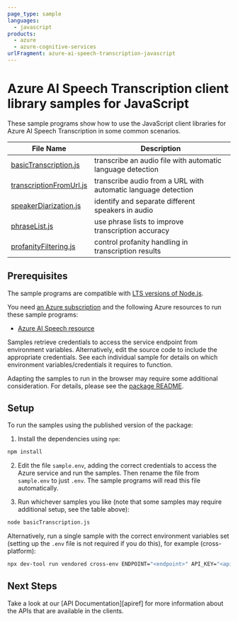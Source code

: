 ```yaml
---
page_type: sample
languages:
  - javascript
products:
  - azure
  - azure-cognitive-services
urlFragment: azure-ai-speech-transcription-javascript
---
```


# Azure AI Speech Transcription client library samples for JavaScript

These sample programs show how to use the JavaScript client libraries for Azure AI Speech Transcription in some common scenarios.

| **File Name**                                   | **Description**                                               |
| ----------------------------------------------- | ------------------------------------------------------------- |
| [basicTranscription.js][basictranscription]     | transcribe an audio file with automatic language detection    |
| [transcriptionFromUrl.js][transcriptionfromurl] | transcribe audio from a URL with automatic language detection |
| [speakerDiarization.js][speakerdiarization]     | identify and separate different speakers in audio             |
| [phraseList.js][phraselist]                     | use phrase lists to improve transcription accuracy            |
| [profanityFiltering.js][profanityfiltering]     | control profanity handling in transcription results           |

## Prerequisites

The sample programs are compatible with [LTS versions of Node.js](https://github.com/nodejs/release#release-schedule).

You need [an Azure subscription][freesub] and the following Azure resources to run these sample programs:

- [Azure AI Speech resource][createinstance_azureaispeechresource]

Samples retrieve credentials to access the service endpoint from environment variables. Alternatively, edit the source code to include the appropriate credentials. See each individual sample for details on which environment variables/credentials it requires to function.

Adapting the samples to run in the browser may require some additional consideration. For details, please see the [package README][package].

## Setup

To run the samples using the published version of the package:

1. Install the dependencies using `npm`:

```bash
npm install
```

2. Edit the file `sample.env`, adding the correct credentials to access the Azure service and run the samples. Then rename the file from `sample.env` to just `.env`. The sample programs will read this file automatically.

3. Run whichever samples you like (note that some samples may require additional setup, see the table above):

```bash
node basicTranscription.js
```

Alternatively, run a single sample with the correct environment variables set (setting up the `.env` file is not required if you do this), for example (cross-platform):

```bash
npx dev-tool run vendored cross-env ENDPOINT="<endpoint>" API_KEY="<api key>" AUDIO_FILE_PATH="<audio file path>" node basicTranscription.js
```

## Next Steps

Take a look at our [API Documentation][apiref] for more information about the APIs that are available in the clients.

[basictranscription]: https://github.com/Azure/azure-sdk-for-js/blob/main/sdk/cognitiveservices/azure-ai-speech-transcription/samples/v1/javascript/basicTranscription.js
[transcriptionfromurl]: https://github.com/Azure/azure-sdk-for-js/blob/main/sdk/cognitiveservices/azure-ai-speech-transcription/samples/v1/javascript/transcriptionFromUrl.js
[speakerdiarization]: https://github.com/Azure/azure-sdk-for-js/blob/main/sdk/cognitiveservices/azure-ai-speech-transcription/samples/v1/javascript/speakerDiarization.js
[phraselist]: https://github.com/Azure/azure-sdk-for-js/blob/main/sdk/cognitiveservices/azure-ai-speech-transcription/samples/v1/javascript/phraseList.js
[profanityfiltering]: https://github.com/Azure/azure-sdk-for-js/blob/main/sdk/cognitiveservices/azure-ai-speech-transcription/samples/v1/javascript/profanityFiltering.js
[freesub]: https://azure.microsoft.com/free/
[createinstance_azureaispeechresource]: https://learn.microsoft.com/azure/ai-services/speech-service/overview
[package]: https://github.com/Azure/azure-sdk-for-js/tree/main/sdk/cognitiveservices/azure-ai-speech-transcription/README.md
